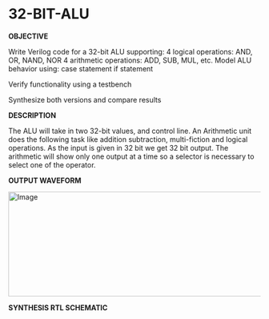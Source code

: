 # 32-BIT-ALU

**OBJECTIVE**

Write Verilog code for a 32-bit ALU supporting:
4 logical operations: AND, OR, NAND, NOR
4 arithmetic operations: ADD, SUB, MUL, etc.
Model ALU behavior using:
case statement
if statement

Verify functionality using a testbench

Synthesize both versions and compare results


**DESCRIPTION**

The ALU will take in two 32-bit values, and control line. An Arithmetic unit does the
following task like addition subtraction, multi-fiction and logical operations. As the input is
given in 32 bit we get 32 bit output. The arithmetic will show only one output at a time so a
selector is necessary to select one of the operator.

**OUTPUT WAVEFORM**

<img width="604" height="209" alt="Image" src="https://github.com/user-attachments/assets/a564f7f9-f8e3-4360-bcc6-16f8a7350055" />

**SYNTHESIS RTL SCHEMATIC**
